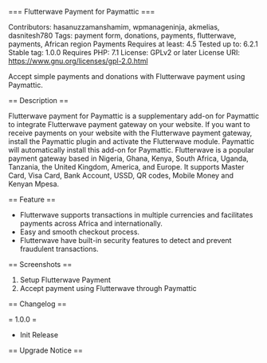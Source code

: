 === Flutterwave Payment for Paymattic ===

Contributors: hasanuzzamanshamim, wpmanageninja, akmelias, dasnitesh780
Tags: payment form, donations, payments, flutterwave, payments, African region Payments
Requires at least: 4.5
Tested up to: 6.2.1
Stable tag: 1.0.0
Requires PHP: 7.1
License: GPLv2 or later
License URI: https://www.gnu.org/licenses/gpl-2.0.html

Accept simple payments and donations with Flutterwave payment using Paymattic.

== Description ==

Flutterwave payment for Paymattic is a supplementary add-on for Paymattic to integrate Flutterwave payment gateway on your website. If you want to receive payments on your website with the Flutterwave payment gateway, install the Paymattic plugin and activate the Flutterwave module. Paymattic will automatically install this add-on for Paymattic.
Flutterwave is a popular payment gateway based in Nigeria, Ghana, Kenya, South Africa, Uganda, Tanzania, the United Kingdom, America, and Europe. It supports Master Card, Visa Card, Bank Account, USSD, QR codes, Mobile Money and Kenyan Mpesa.

== Feature ==
* Flutterwave supports transactions in multiple currencies and facilitates payments across Africa and internationally.
* Easy and smooth checkout process.
* Flutterwave have built-in security features to detect and prevent fraudulent transactions.

== Screenshots ==
1. Setup Flutterwave Payment
2. Accept payment using Flutterwave through Paymattic


== Changelog ==


= 1.0.0 =
* Init Release

== Upgrade Notice ==
